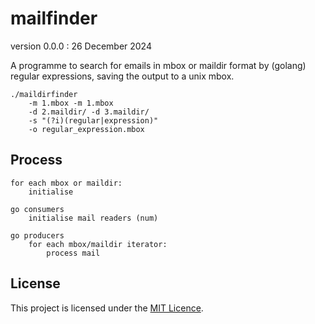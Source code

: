 # mailfinder 

version 0.0.0 : 26 December 2024

A programme to search for emails in mbox or maildir format by (golang)
regular expressions, saving the output to a unix mbox.

```
./maildirfinder
	-m 1.mbox -m 1.mbox
    -d 2.maildir/ -d 3.maildir/
    -s "(?i)(regular|expression)"
    -o regular_expression.mbox
```

## Process

	for each mbox or maildir:
		initialise

	go consumers
		initialise mail readers (num)

	go producers
		for each mbox/maildir iterator:
			process mail



	







## License

This project is licensed under the [MIT Licence](LICENCE).

